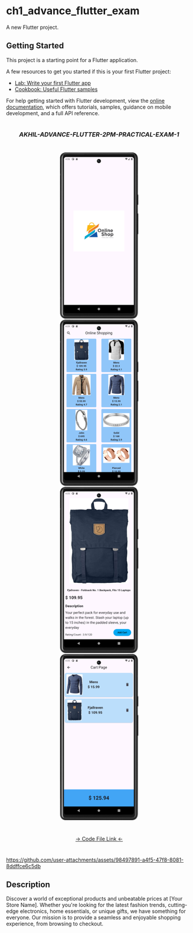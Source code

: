 # ch1_advance_flutter_exam

A new Flutter project.

## Getting Started

This project is a starting point for a Flutter application.

A few resources to get you started if this is your first Flutter project:

- [Lab: Write your first Flutter app](https://docs.flutter.dev/get-started/codelab)
- [Cookbook: Useful Flutter samples](https://docs.flutter.dev/cookbook)

For help getting started with Flutter development, view the
[online documentation](https://docs.flutter.dev/), which offers tutorials,
samples, guidance on mobile development, and a full API reference.


###
<h1></h1>
<h3 align="center"><i>AKHIL-ADVANCE-FLUTTER-2PM-PRACTICAL-EXAM-1</i></h3>
<h1></h1>
<div align="center">
<img src="https://github.com/Prafulpatnecha/ch1_advance_flutter_exam/blob/master/image2.png" height=450px hspace=20>
<img src="https://github.com/Prafulpatnecha/ch1_advance_flutter_exam/blob/master/image.png" height=450px hspace=20>
<img src="https://github.com/Prafulpatnecha/ch1_advance_flutter_exam/blob/master/image1.png" height=450px hspace=20>
<img src="https://github.com/Prafulpatnecha/ch1_advance_flutter_exam/blob/master/image3.png" height=450px hspace=20>

</div>

<h1></h1>
<div align="center">
<a href="https://github.com/Prafulpatnecha/ch1_advance_flutter_exam/tree/master/lib">-> Code File Link <-</a>
</div>
<h1></h1>

https://github.com/user-attachments/assets/98497891-a4f5-47f8-8081-8ddffce6c5db

## Description
Discover a world of exceptional products and unbeatable prices at [Your Store Name]. Whether you're looking for the latest fashion trends, cutting-edge electronics, home essentials, or unique gifts, we have something for everyone. Our mission is to provide a seamless and enjoyable shopping experience, from browsing to checkout.

